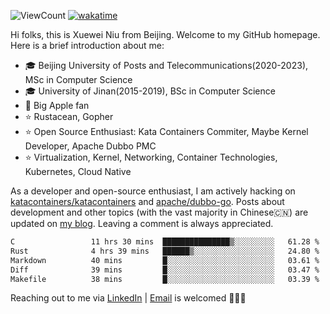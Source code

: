 ![ViewCount](https://views.whatilearened.today/views/github/<justxuewei>/<justxuewei>.svg) [![wakatime](https://wakatime.com/badge/user/018eae19-2c35-4919-be43-56bc26b446d9.svg)](https://wakatime.com/@018eae19-2c35-4919-be43-56bc26b446d9)

Hi folks, this is Xuewei Niu from Beijing. Welcome to my GitHub homepage. Here is a brief introduction about me:

- 🎓 Beijing University of Posts and Telecommunications(2020-2023), MSc in Computer Science
- 🎓 University of Jinan(2015-2019), BSc in Computer Science
- 📱 Big Apple fan
- ⭐️ Rustacean, Gopher
- ⭐️ Open Source Enthusiast: Kata Containers Commiter, Maybe Kernel Developer, Apache Dubbo PMC
- ⭐ Virtualization, Kernel, Networking, Container Technologies, Kubernetes, Cloud Native

As a developer and open-source enthusiast, I am actively hacking on [katacontainers/katacontainers](https://github.com/kata-containers/kata-containers) and [apache/dubbo-go](https://github.com/apache/dubbo-go). Posts about development and other topics (with the vast majority in Chinese🇨🇳) are updated on [my blog](https://nxw.name). Leaving a comment is always appreciated.

<!--START_SECTION:waka-->

```txt
C                 11 hrs 30 mins  ███████████████▒░░░░░░░░░   61.28 %
Rust              4 hrs 39 mins   ██████▒░░░░░░░░░░░░░░░░░░   24.80 %
Markdown          40 mins         █░░░░░░░░░░░░░░░░░░░░░░░░   03.61 %
Diff              39 mins         █░░░░░░░░░░░░░░░░░░░░░░░░   03.47 %
Makefile          38 mins         █░░░░░░░░░░░░░░░░░░░░░░░░   03.39 %
```

<!--END_SECTION:waka-->

Reaching out to me via [LinkedIn](https://www.linkedin.com/in/justxuewei) | [Email](mailto:justxuewei@apache.org) is welcomed 🤟🤟🤟
